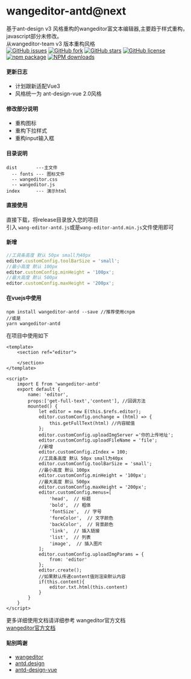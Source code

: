 # wangeditor-antd@next
基于ant-design v3 风格重构的wangeditor富文本编辑器,主要趋于样式重构，javascript部分未修改。  
从wangeditor-team v3 版本重构风格  
[![GitHub issues](https://img.shields.io/github/issues/top-dante/wangeditor-antd)](https://github.com/top-dante/wangeditor-antd)
[![GitHub fork](https://img.shields.io/github/forks/top-dante/wangeditor-antd)](https://github.com/top-dante/wangeditor-antd)
[![GitHub stars](https://img.shields.io/github/stars/top-dante/wangeditor-antd)](https://github.com/top-dante/wangeditor-antd)
[![GitHub license](https://img.shields.io/github/license/top-dante/wangeditor-antd)](https://github.com/top-dante/wangeditor-antd)
[![npm package](https://img.shields.io/npm/v/wangeditor-antd.svg?style=flat-square)](https://www.npmjs.com/package/wangeditor-antd) 
[![NPM downloads](http://img.shields.io/npm/dm/wangeditor-antd.svg?style=flat-square)](https://www.npmjs.com/package/wangeditor-antd)

#### 更新日志  
* 计划跟新适配Vue3  
* 风格统一为 ant-design-vue 2.0风格  

#### 修改部分说明  
* 重构图标
* 重构下拉样式 
* 重构input输入框

#### 目录说明  
```
dist       ---主文件  
  -- fonts --- 图标文件 
  -- wangeditor.css
  -- wangeditor.js 
index      --- 演示html  
```  
#### 直接使用   
直接下载，将release目录放入您的项目  
引入 `wang-editor-antd.js`或是`wang-editor-antd.min.js`文件使用即可
#### 新增  
```javascript
//工具条高度 默认 50px small为40px
editor.customConfig.toolBarSize = 'small';
//最小高度 默认 100px
editor.customConfig.minHeight = '100px';
//最大高度 默认 500px
editor.customConfig.maxHeight = '200px';
```
#### 在vuejs中使用  
```
npm install wangeditor-antd --save //推荐使用cnpm
//或是
yarn wangeditor-antd
```
在项目中使用如下  
```vue
<template>
    <section ref="editor">

    </section>
</template>

<script>
    import E from 'wangeditor-antd'
    export default {
        name: 'editor',
        props:['get-full-text','content'], //回调方法
        mounted() {
            let editor = new E(this.$refs.editor);
            editor.customConfig.onchange = (html) => {
                this.getFullText(html) //内容赋值
            };
            editor.customConfig.uploadImgServer ='你的上传地址';
            editor.customConfig.uploadFileName = 'file';
            //新增
            editor.customConfig.zIndex = 100;
            //工具条高度 默认 50px small为40px
            editor.customConfig.toolBarSize = 'small';
            //最小高度 默认 100px
            editor.customConfig.minHeight = '100px';
            //最大高度 默认 500px
            editor.customConfig.maxHeight = '200px';
            editor.customConfig.menus=[
                'head',  // 标题
                'bold',  // 粗体
                'fontSize',  // 字号
                'foreColor',  // 文字颜色
                'backColor',  // 背景颜色
                'link',  // 插入链接
                'list',  // 列表
                'image',  // 插入图片
            ];
            editor.customConfig.uploadImgParams = {
                from: 'editor'
            };
            editor.create();
            //如果默认传递content值则渲染默认内容
            if(this.content){
                editor.txt.html(this.content)
            }
        }
    }
</script>
```
更多详细使用文档请详细参考 wangeditor官方文档  
<a href="https://www.kancloud.cn/wangfupeng/wangeditor3/332599" target="_blan">wangeditor官方文档</a>
#### 贴别鸣谢  
* <a href="http://www.wangeditor.com/" target="_blan">wangeditor</a>
* <a href="https://ant.design" target="_blan">antd.design</a>  
* <a href="https://antdv.com" target="_blan">antd-design-vue</a> 


